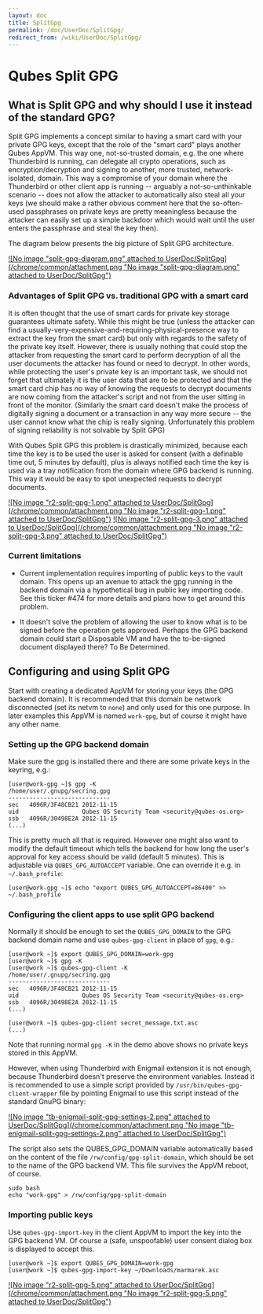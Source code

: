 ```yaml
---
layout: doc
title: SplitGpg
permalink: /doc/UserDoc/SplitGpg/
redirect_from: /wiki/UserDoc/SplitGpg/
---
```


Qubes Split GPG
===============

What is Split GPG and why should I use it instead of the standard GPG?
----------------------------------------------------------------------

Split GPG implements a concept similar to having a smart card with your private GPG keys, except that the role of the "smart card" plays another Qubes AppVM. This way one, not-so-trusted domain, e.g. the one where Thunderbird is running, can delegate all crypto operations, such as encryption/decryption and signing to another, more trusted, network-isolated, domain. This way a compromise of your domain where the Thunderbird or other client app is running -- arguably a not-so-unthinkable scenario -- does not allow the attacker to automatically also steal all your keys (we should make a rather obvious comment here that the so-often-used passphrases on private keys are pretty meaningless because the attacker can easily set up a simple backdoor which would wait until the user enters the passphrase and steal the key then).

The diagram below presents the big picture of Split GPG architecture.

[![No image "split-gpg-diagram.png" attached to UserDoc/SplitGpg](/chrome/common/attachment.png "No image "split-gpg-diagram.png" attached to UserDoc/SplitGpg")](/attachment/wiki/UserDoc/SplitGpg/split-gpg-diagram.png)

### Advantages of Split GPG vs. traditional GPG with a smart card

It is often thought that the use of smart cards for private key storage guarantees ultimate safety. While this might be true (unless the attacker can find a usually-very-expensive-and-requiring-physical-presence way to extract the key from the smart card) but only with regards to the safety of the private key itself. However, there is usually nothing that could stop the attacker from requesting the smart card to perform decryption of all the user documents the attacker has found or need to decrypt. In other words, while protecting the user's private key is an important task, we should not forget that ultimately it is the user data that are to be protected and that the smart card chip has no way of knowing the requests to decrypt documents are now coming from the attacker's script and not from the user sitting in front of the monitor. (Similarly the smart card doesn't make the process of digitally signing a document or a transaction in any way more secure -- the user cannot know what the chip is really signing. Unfortunately this problem of signing reliability is not solvable by Split GPG)

With Qubes Split GPG this problem is drastically minimized, because each time the key is to be used the user is asked for consent (with a definable time out, 5 minutes by default), plus is always notified each time the key is used via a tray notification from the domain where GPG backend is running. This way it would be easy to spot unexpected requests to decrypt documents.

[![No image "r2-split-gpg-1.png" attached to UserDoc/SplitGpg](/chrome/common/attachment.png "No image "r2-split-gpg-1.png" attached to UserDoc/SplitGpg")](/attachment/wiki/UserDoc/SplitGpg/r2-split-gpg-1.png) [![No image "r2-split-gpg-3.png" attached to UserDoc/SplitGpg](/chrome/common/attachment.png "No image "r2-split-gpg-3.png" attached to UserDoc/SplitGpg")](/attachment/wiki/UserDoc/SplitGpg/r2-split-gpg-3.png)

### Current limitations

-   Current implementation requires importing of public keys to the vault domain. This opens up an avenue to attack the gpg running in the backend domain via a hypothetical bug in public key importing code. See this ticker \#474 for more details and plans how to get around this problem.

-   It doesn't solve the problem of allowing the user to know what is to be signed before the operation gets approved. Perhaps the GPG backend domain could start a Disposable VM and have the to-be-signed document displayed there? To Be Determined.

Configuring and using Split GPG
-------------------------------

Start with creating a dedicated AppVM for storing your keys (the GPG backend domain). It is recommended that this domain be network disconnected (set its netvm to `none`) and only used for this one purpose. In later examples this AppVM is named `work-gpg`, but of course it might have any other name.

### Setting up the GPG backend domain

Make sure the gpg is installed there and there are some private keys in the keyring, e.g.:

```
[user@work-gpg ~]$ gpg -K
/home/user/.gnupg/secring.gpg
-----------------------------
sec   4096R/3F48CB21 2012-11-15
uid                  Qubes OS Security Team <security@qubes-os.org>
ssb   4096R/30498E2A 2012-11-15
(...)
```

This is pretty much all that is required. However one might also want to modify the default timeout which tells the backend for how long the user's approval for key access should be valid (default 5 minutes). This is adjustable via `QUBES_GPG_AUTOACCEPT` variable. One can override it e.g. in `~/.bash_profile`:

```
[user@work-gpg ~]$ echo "export QUBES_GPG_AUTOACCEPT=86400" >> ~/.bash_profile
```

### Configuring the client apps to use split GPG backend

Normally it should be enough to set the `QUBES_GPG_DOMAIN` to the GPG backend domain name and use `qubes-gpg-client` in place of `gpg`, e.g.:

```
[user@work ~]$ export QUBES_GPG_DOMAIN=work-gpg
[user@work ~]$ gpg -K
[user@work ~]$ qubes-gpg-client -K
/home/user/.gnupg/secring.gpg
-----------------------------
sec   4096R/3F48CB21 2012-11-15
uid                  Qubes OS Security Team <security@qubes-os.org>
ssb   4096R/30498E2A 2012-11-15
(...)

[user@work ~]$ qubes-gpg-client secret_message.txt.asc 
(...)
```

Note that running normal `gpg -K` in the demo above shows no private keys stored in this AppVM.

However, when using Thunderbird with Enigmail extension it is not enough, because Thunderbird doesn't preserve the environment variables. Instead it is recommended to use a simple script provided by `/usr/bin/qubes-gpg-client-wrapper` file by pointing Enigmail to use this script instead of the standard GnuPG binary:

[![No image "tb-enigmail-split-gpg-settings-2.png" attached to UserDoc/SplitGpg](/chrome/common/attachment.png "No image "tb-enigmail-split-gpg-settings-2.png" attached to UserDoc/SplitGpg")](/attachment/wiki/UserDoc/SplitGpg/tb-enigmail-split-gpg-settings-2.png)

The script also sets the QUBES\_GPG\_DOMAIN variable automatically based on the content of the file `/rw/config/gpg-split-domain`, which should be set to the name of the GPG backend VM. This file survives the AppVM reboot, of course.

```
sudo bash
echo "work-gpg" > /rw/config/gpg-split-domain
```

### Importing public keys

Use `qubes-gpg-import-key` in the client AppVM to import the key into the GPG backend VM. Of course a (safe, unspoofable) user consent dialog box is displayed to accept this.

```
[user@work ~]$ export QUBES_GPG_DOMAIN=work-gpg
[user@work ~]$ qubes-gpg-import-key ~/Downloads/marmarek.asc
```

[![No image "r2-split-gpg-5.png" attached to UserDoc/SplitGpg](/chrome/common/attachment.png "No image "r2-split-gpg-5.png" attached to UserDoc/SplitGpg")](/attachment/wiki/UserDoc/SplitGpg/r2-split-gpg-5.png)
